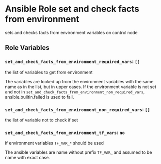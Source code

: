 # Ansible Role set and check facts from environment

sets and checks facts from environment variables on control node

## Role Variables

### `set_and_check_facts_from_environment_required_vars`: `[]`

the list of variables to get from environment

The variables are looked up from the environment variables with the same name as in the list, but in upper cases.
If the environment variable is not set and not in `set_and_check_facts_from_environment_non_required_vars`, ansible.builtin.failed is used to fail.

### `set_and_check_facts_from_environment_non_required_vars`: `[]`

the list of variable not to check if set

### `set_and_check_facts_from_environment_tf_vars`: `no`

if environment variables `TF_VAR_*` should be used

The ansible variables are name without prefix `TF_VAR_` and assumed to be name with exact case.
